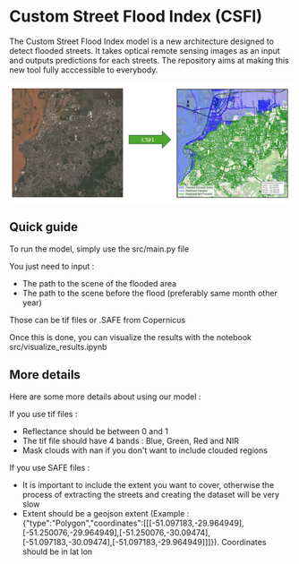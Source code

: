 # Custom Street Flood Index (CSFI)

The Custom Street Flood Index model is a new architecture designed to detect flooded streets. It takes optical remote sensing images as an input and outputs predictions for each streets. The repository aims at making this new tool fully acccessible to everybody.

<p align="center">
  <img src="figure.png" alt="Image A"/>
</p>


## Quick guide

To run the model, simply use the src/main.py file

You just need to input : 
- The path to the scene of the flooded area
- The path to the scene before the flood (preferably same month other year)

Those can be tif files or .SAFE from Copernicus

Once this is done, you can visualize the results with the notebook src/visualize_results.ipynb

## More details 

Here are some more details about using our model :

If you use tif files :
- Reflectance should be between 0 and 1
- The tif file should have 4 bands : Blue, Green, Red and NIR
- Mask clouds with nan if you don't want to include clouded regions

If you use SAFE files :
- It is important to include the extent you want to cover, otherwise the process of extracting the streets and creating the dataset will be very slow
- Extent should be a geojson extent (Example : {"type":"Polygon","coordinates":[[[-51.097183,-29.964949],[-51.250076,-29.964949],[-51.250076,-30.09474],[-51.097183,-30.09474],[-51.097183,-29.964949]]]}). Coordinates should be in lat lon



